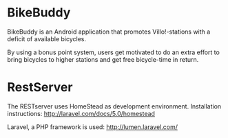 # BikeBuddy

BikeBuddy is an Android application that promotes Villo!-stations with a deficit of available bicycles.

By using a bonus point system, users get motivated to do an extra effort to bring bicycles to higher stations and get free bicycle-time in return.

# RestServer

The RESTserver uses HomeStead as development environment. Installation instructions: http://laravel.com/docs/5.0/homestead

Laravel, a PHP framework is used: http://lumen.laravel.com/

